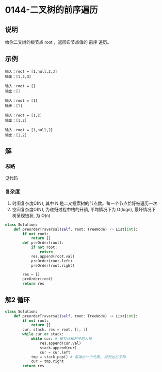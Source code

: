 # 0144-二叉树的前序遍历

## 说明
给你二叉树的根节点 root ，返回它节点值的 前序 遍历。

## 示例
```
输入：root = [1,null,2,3]
输出：[1,2,3]

输入：root = []
输出：[]

输入：root = [1]
输出：[1]

输入：root = [1,2]
输出：[1,2]

输入：root = [1,null,2]
输出：[1,2]
```

## 解

### 思路
见代码

### 复杂度
1. 时间复杂度O(N), 其中 N 是二叉搜索树的节点数。每一个节点恰好被遍历一次
2. 空间复杂度O(N), 为递归过程中栈的开销, 平均情况下为 O(logn), 最坏情况下树呈现链状, 为 O(n)

```python
class Solution:
    def preorderTraversal(self, root: TreeNode) -> List[int]:
        if not root:
            return []
        def preOrder(root):
            if not root:
                return
            res.append(root.val)
            preOrder(root.left)
            preOrder(root.right)
        
        res = []
        preOrder(root)
        return res
```

## 解2 循环

```python
class Solution:
    def preorderTraversal(self, root: TreeNode) -> List[int]:
        if not root:
            return []
        cur, stack, res = root, [], []
        while cur or stack:
            while cur: # 根节点和左子树入栈
                res.append(cur.val)
                stack.append(cur)
                cur = cur.left
            tmp = stack.pop() # 每弹出一个元素, 就到达右子树
            cur = tmp.right
        return res
```